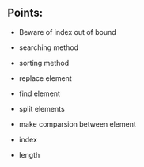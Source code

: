## Points:
- Beware of index out of bound
- searching method
- sorting method
- replace element
- find element
- split elements
- make comparsion between element



- index
- length
